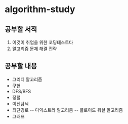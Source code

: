 # algorithm-study


## 공부할 서적
1. 이것이 취업을 위한 코딩테스트다
1. 알고리즘 문제 해결 전략


## 공부할 내용
- 그리디 알고리즘
- 구현
- DFS/BFS
- 정렬
- 이진탐색
- 최단경로
-- 다익스트라 알고리즘
-- 플로이드 워셜 알고리즘
- 그래프
